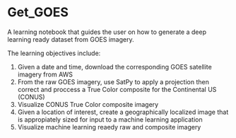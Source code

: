 # Get_GOES

A learning notebook that guides the user on how to generate a deep learning ready dataset from GOES imagery.

The learning objectives include:

1. Given a date and time, download the corresponding GOES satellite imagery from AWS
2. From the raw GOES imagery, use SatPy to apply a projection then correct and proccess a True Color composite for the Continental US (CONUS)
3. Visualize CONUS True Color composite imagery
4. Given a location of interest, create a geographically localized image that is appropiately sized for input to a machine learning application
5. Visualize machine learning reaedy raw and composite imagery

